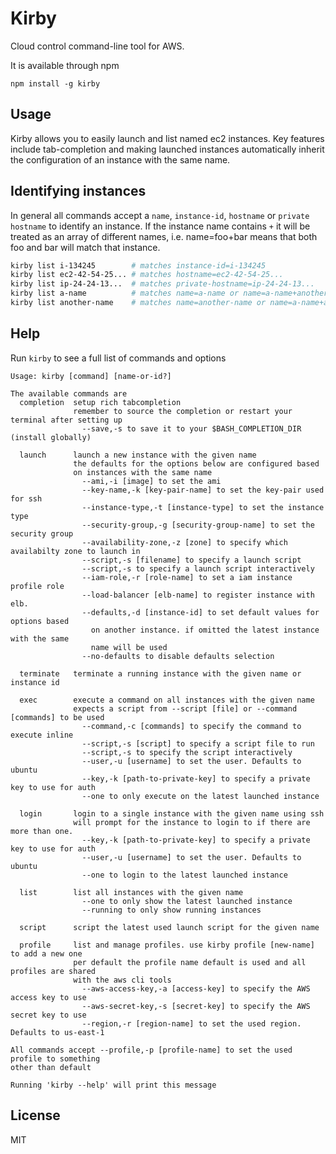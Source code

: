 # Kirby

Cloud control command-line tool for AWS.

It is available through npm

	npm install -g kirby

## Usage

Kirby allows you to easily launch and list named ec2 instances.
Key features include tab-completion and making launched instances automatically inherit
the configuration of an instance with the same name.

## Identifying instances

In general all commands accept a `name`, `instance-id`, `hostname` or `private hostname` to
identify an instance. If the instance name contains `+` it will be treated as an array
of different names, i.e. name=foo+bar means that both foo and bar will match that instance.

``` sh
kirby list i-134245        # matches instance-id=i-134245
kirby list ec2-42-54-25... # matches hostname=ec2-42-54-25...
kirby list ip-24-24-13...  # matches private-hostname=ip-24-24-13...
kirby list a-name          # matches name=a-name or name=a-name+another-name
kirby list another-name    # matches name=another-name or name=a-name+another-name
```

## Help

Run `kirby` to see a full list of commands and options

```
Usage: kirby [command] [name-or-id?]

The available commands are
  completion  setup rich tabcompletion
              remember to source the completion or restart your terminal after setting up
                --save,-s to save it to your $BASH_COMPLETION_DIR (install globally)

  launch      launch a new instance with the given name
              the defaults for the options below are configured based
              on instances with the same name
                --ami,-i [image] to set the ami
                --key-name,-k [key-pair-name] to set the key-pair used for ssh
                --instance-type,-t [instance-type] to set the instance type
                --security-group,-g [security-group-name] to set the security group
                --availability-zone,-z [zone] to specify which availabilty zone to launch in
                --script,-s [filename] to specify a launch script
                --script,-s to specify a launch script interactively
                --iam-role,-r [role-name] to set a iam instance profile role
                --load-balancer [elb-name] to register instance with elb.
                --defaults,-d [instance-id] to set default values for options based
                  on another instance. if omitted the latest instance with the same
                  name will be used
                --no-defaults to disable defaults selection

  terminate   terminate a running instance with the given name or instance id

  exec        execute a command on all instances with the given name
              expects a script from --script [file] or --command [commands] to be used
                --command,-c [commands] to specify the command to execute inline
                --script,-s [script] to specify a script file to run
                --script,-s to specify the script interactively
                --user,-u [username] to set the user. Defaults to ubuntu
                --key,-k [path-to-private-key] to specify a private key to use for auth
                --one to only execute on the latest launched instance

  login       login to a single instance with the given name using ssh
              will prompt for the instance to login to if there are more than one.
                --key,-k [path-to-private-key] to specify a private key to use for auth
                --user,-u [username] to set the user. Defaults to ubuntu
                --one to login to the latest launched instance

  list        list all instances with the given name
                --one to only show the latest launched instance
                --running to only show running instances

  script      script the latest used launch script for the given name

  profile     list and manage profiles. use kirby profile [new-name] to add a new one
              per default the profile name default is used and all profiles are shared
              with the aws cli tools
                --aws-access-key,-a [access-key] to specify the AWS access key to use
                --aws-secret-key,-s [secret-key] to specify the AWS secret key to use
                --region,-r [region-name] to set the used region. Defaults to us-east-1

All commands accept --profile,-p [profile-name] to set the used profile to something
other than default

Running 'kirby --help' will print this message
```

## License

MIT